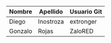| Nombre | Apellido | Usuario Git |
|--------|----------|-------------|
| Diego  |Inostroza | extronger   |
| Gonzalo|Rojas     | ZaloRED     |
